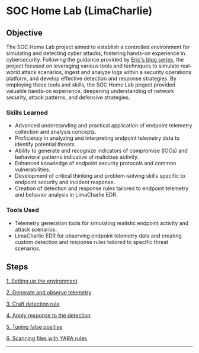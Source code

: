 # SOC Home Lab (LimaCharlie)

## Objective
The SOC Home Lab project aimed to establish a controlled environment for simulating and detecting cyber attacks, fostering hands-on experience in cybersecurity. Following the guidance provided by [Eric's blog series](https://blog.ecapuano.com/p/so-you-want-to-be-a-soc-analyst-intro?sd=pf), the project focused on leveraging various tools and techniques to simulate real-world attack scenarios, ingest and analyze logs within a security operations platform, and develop effective detection and response strategies. By employing these tools and skills, the SOC Home Lab project provided valuable hands-on experience, deepening understanding of network security, attack patterns, and defensive strategies.
### Skills Learned
- Advanced understanding and practical application of endpoint telemetry collection and analysis concepts.
- Proficiency in analyzing and interpreting endpoint telemetry data to identify potential threats.
- Ability to generate and recognize indicators of compromise (IOCs) and behavioral patterns indicative of malicious activity.
- Enhanced knowledge of endpoint security protocols and common vulnerabilities.
- Development of critical thinking and problem-solving skills specific to endpoint security and incident response.
- Creation of detection and response rules tailored to endpoint telemetry and behavior analysis in LimaCharlie EDR.
### Tools Used
- Telemetry generation tools for simulating realistic endpoint activity and attack scenarios.
- LimaCharlie EDR for observing endpoint telemetry data and creating custom detection and response rules tailored to specific threat scenarios.
## Steps
[1. Setting up the environment](1.%20Setting%20up%20the%20environment.md)

[2. Generate and observe telemetry](2.%20Generate%20and%20observe%20telemetry.md)

[3. Craft detection rule](3.%20Craft%20detection%20rule.md)

[4. Apply response to the detection](4.%20Apply%20response%20to%20the%20detection.md)

[5. Tuning false positive](5.%20Tuning%20false%20positive.md)

[6. Scanning files with YARA rules](6.%20Scanning%20files%20with%20YARA%20rules.md)

---
